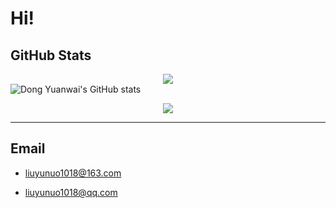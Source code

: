# Hi!
## GitHub Stats


<div  align="center"><img align="center" src="https://github-readme-stats.vercel.app/api/top-langs/?username=LYNBZ1018&hide=&title_color=ffffff&text_color=c9cacc&icon_color=2bbc8a&bg_color=1d1f21&langs_count=3" /></div
   

![Dong Yuanwai's GitHub stats](https://github-readme-stats.vercel.app/api?username=LYNBZ1018&show_icons=true&theme=dark)


<div align="center"> <img  src="https://github-readme-streak-stats.herokuapp.com?user=LYNBZ1018&theme=onedark&date_format=M%20j%5B%2C%20Y%5D" /> </div>


*****

## Email

  * liuyunuo1018@163.com

  * liuyunuo1018@qq.com

    